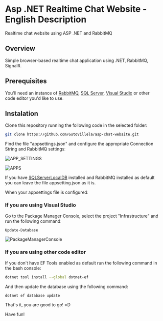 # Asp .NET Realtime Chat Website - English Description
Realtime chat website using ASP .NET and RabbitMQ

## Overview
Simple browser-based realtime chat application using .NET, RabbitMQ, SignalR. 

## Prerequisites
You'll need an instance of [RabbitMQ](https://www.rabbitmq.com/download.html), [SQL Server](https://www.microsoft.com/pt-br/sql-server/sql-server-downloads), [Visual Studio](https://visualstudio.microsoft.com/pt-br/downloads/) or other code editor you'd like to use.

## Instalation
Clone this repository running the following code in the selected folder:

```bash
git clone https://github.com/GutoVillela/asp-chat-website.git
```

Find the file "appsettings.json" and configure the appropriate Connection String and RabbitMQ settings:

![APP_SETTINGS](https://user-images.githubusercontent.com/32982475/156421018-33209161-9438-4ec8-b446-f89820123bb6.jpg)

![APPS](https://user-images.githubusercontent.com/32982475/156421247-4a2a9d8a-71c0-4915-86ea-bfecf53f3e3a.jpg)

If you have [SQLServerLocalDB](https://docs.microsoft.com/en-us/sql/database-engine/configure-windows/sql-server-express-localdb?view=sql-server-ver15) installed and RabbitMQ installed as default you can leave the file appsetting.json as it is.

When your appsettings file is configured:

### If you are using Visual Studio

Go to the Package Manager Console, select the project "Infrastructure" and run the following command:

```bash
Update-Database
```

![PackageManagerConsole](https://user-images.githubusercontent.com/32982475/156422159-ee289cb8-5dfe-4f01-b9bb-da24fa5ef38c.jpg)

### If you are using other code editor

If you don't have EF Tools enabled as default run the following command in the bash console:

```bash
dotnet tool install --global dotnet-ef
```

And then update the database using the following command:

```bash
dotnet ef database update
```

That's it, you are good to go! =D

Have fun!

